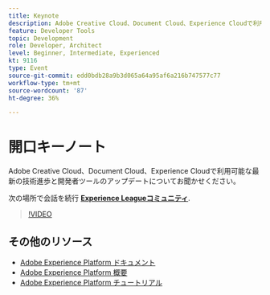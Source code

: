 ```yaml
---
title: Keynote
description: Adobe Creative Cloud、Document Cloud、Experience Cloudで利用可能な最新の技術進歩と開発者ツールのアップデートについてお聞かせください。
feature: Developer Tools
topic: Development
role: Developer, Architect
level: Beginner, Intermediate, Experienced
kt: 9116
type: Event
source-git-commit: edd0bdb28a9b3d065a64a95af6a216b747577c77
workflow-type: tm+mt
source-wordcount: '87'
ht-degree: 36%

---
```


# 開口キーノート

Adobe Creative Cloud、Document Cloud、Experience Cloudで利用可能な最新の技術進歩と開発者ツールのアップデートについてお聞かせください。

次の場所で会話を続行 **[Experience Leagueコミュニティ](https://adobe.ly/3F2g1ym)**.

>[!VIDEO](https://video.tv.adobe.com/v/337490/?quality=12&learn=on&hidetitle=true)

## その他のリソース

- [Adobe Experience Platform ドキュメント](https://experienceleague.adobe.com/docs/experience-platform.html?lang=ja)
- [Adobe Experience Platform 概要](https://experienceleague.adobe.com/docs/experience-platform/landing/home.html?lang=ja)
- [Adobe Experience Platform チュートリアル](https://experienceleague.adobe.com/docs/platform-learn/tutorials/overview.html?lang=ja)

